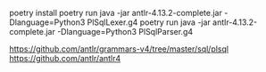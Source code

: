 poetry install
poetry run java -jar antlr-4.13.2-complete.jar -Dlanguage=Python3 PlSqlLexer.g4
poetry run java -jar antlr-4.13.2-complete.jar -Dlanguage=Python3 PlSqlParser.g4

https://github.com/antlr/grammars-v4/tree/master/sql/plsql
https://github.com/antlr/antlr4
